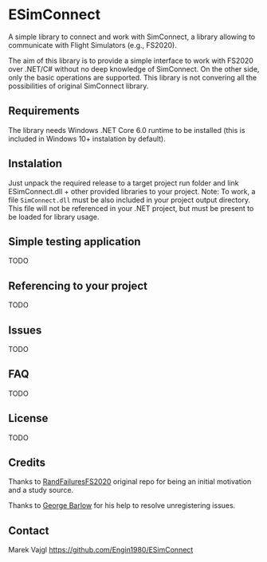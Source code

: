 # ESimConnect

A simple library to connect and work with SimConnect, a library allowing to communicate with Flight Simulators (e.g., FS2020).

The aim of this library is to provide a simple interface to work with FS2020 over .NET/C# without no deep knowledge of SimConnect. On the other side, only the basic operations are supported. This library is not convering all the possibilities of original SimConnect library.

## Requirements

The library needs Windows .NET Core 6.0 runtime to be installed (this is included in Windows 10+ instalation by default).

## Instalation

Just unpack the required release to a target project run folder and link ESimConnect.dll + other provided libraries to your project.
Note: To work, a file `SimConnect.dll` must be also included in your project output directory. This file will not be referenced in your .NET project, but must be present to be loaded for library usage.

## Simple testing application

TODO

## Referencing to your project

TODO

## Issues

TODO

## FAQ

TODO

## License

TODO

## Credits

Thanks to [RandFailuresFS2020](https://github.com/kanaron/RandFailuresFS2020) original repo for being an initial motivation and a study source.

Thanks to [George Barlow](https://github.com/GeorgeBarlow) for his help to resolve unregistering issues.

## Contact

Marek Vajgl
https://github.com/Engin1980/ESimConnect
